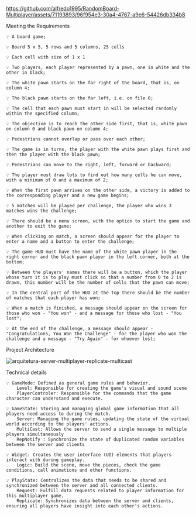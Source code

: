 


https://github.com/alfredo1995/RandomBoard-Multiplayer/assets/71193893/96f954e3-30a4-4767-a9e6-54426db334b8

Meeting the Requirements

    💡 A board game;

    💡 Board 5 x 5, 5 rows and 5 columns, 25 cells

    💡 Each cell with size of 1 x 1

    💡 Two players, each player represented by a pawn, one in white and the other in black;

    💡 The white pawn starts on the far right of the board, that is, on column 4;

    💡 The black pawn starts on the far left, i.e. on file 0;

    💡 The cell that each pawn must start in will be selected randomly within the specified column;

    💡 The objective is to reach the other side first, that is, white pawn on column 0 and black pawn on column 4;

    💡 Pedestrians cannot overlap or pass over each other;

    💡 The game is in turns, the player with the white pawn plays first and then the player with the black pawn;

    💡 Pedestrians can move to the right, left, forward or backward;

    💡 The player must draw lots to find out how many cells he can move, with a minimum of 0 and a maximum of 2;

    💡 When the first pawn arrives on the other side, a victory is added to the corresponding player and a new game begins;

    💡 5 matches will be played per challenge, the player who wins 3 matches wins the challenge;

    💡 There should be a menu screen, with the option to start the game and another to exit the game;

    💡 When clicking on match, a screen should appear for the player to enter a name and a button to enter the challenge;

    💡 The game HUD must have the name of the white pawn player in the right corner and the black pawn player in the left corner, both at the bottom;

    💡 Between the players' names there will be a button, which the player whose turn it is to play must click so that a number from 0 to 2 is drawn, this number will be the number of cells that the pawn can move;

    💡 In the central part of the HUD at the top there should be the number of matches that each player has won;

    💡 When a match is finished, a message should appear on the screen for those who won - "You won" - and a message for those who lost - "You lost";

    💡 At the end of the challenge, a message should appear - "Congratulations, You Won the Challenge" - for the player who won the challenge and a message - "Try Again" - for whoever lost;

Project Architecture

![arquitetura-server-multiplayer-replicate-multicast](https://github.com/alfredo1995/multiplayer-server-replicate-multicast/assets/71193893/fd35c3f0-269d-4c0b-9d07-5dfbf45a5bde)

Technical details

    💡 GameMode: Defined as general game rules and behavior.
        Level: Responsible for creating the game's visual and sound scene
        PlayerControler: Responsible for the commands that the game character can understand and execute.

    💡 GameState: Storing and managing global game information that all players need access to during the match.
        Server: Managing the game rules, updating the state of the virtual world according to the players' actions.
        MultiCast: Allows the server to send a single message to multiple players simultaneously
        RepNotify : Synchronize the state of duplicated random variables between the server and clients

    💡 Widget: Creates the user interface (UI) elements that players interact with during gameplay.
        Logic: Build the scene, move the pieces, check the game conditions, call animations and other functions.

    💡 PlayState: Centralizes the data that needs to be shared and synchronized between the server and all connected clients.
        Request: Fulfill data requests related to player information for this multiplayer game.
        Replicate: Synchronizes data between the server and clients, ensuring all players have insight into each other's actions.


